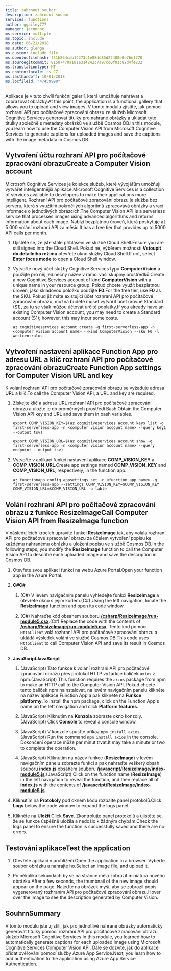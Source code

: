 ```yaml
---
title: zahrnout soubor
description: zahrnout soubor
services: functions
author: ggailey777
manager: jeconnoc
ms.service: multiple
ms.topic: include
ms.date: 06/21/2018
ms.author: glenga
ms.custom: include file
ms.openlocfilehash: f51b864cab14273c1e88dd85d22400e0e76ef770
ms.sourcegitcommit: 81587470a181e314242c7a97cd0f91c82d4fe232
ms.translationtype: HT
ms.contentlocale: cs-CZ
ms.lasthandoff: 10/01/2018
ms.locfileid: "47459990"
---
```

<span data-ttu-id="c3017-103">Aplikace je v tuto chvíli funkční galerií, která umožňuje nahrávat a zobrazovat obrázky.</span><span class="sxs-lookup"><span data-stu-id="c3017-103">At this point, the application is a functional gallery that allows you to upload and view images.</span></span> <span data-ttu-id="c3017-104">V tomto modulu zjistíte, jak pomocí rozhraní API pro počítačové zpracování obrazu ze služeb Microsoft Cognitive Services generovat titulky pro nahrané obrázky a ukládat tyto titulky společně s metadaty obrázků ve službě Cosmos DB.</span><span class="sxs-lookup"><span data-stu-id="c3017-104">In this module, you learn how to use the Computer Vision API from Microsoft Cognitive Services to generate captions for uploaded images and save the captions with the image metadata in Cosmos DB.</span></span>

## <a name="create-a-computer-vision-account"></a><span data-ttu-id="c3017-105">Vytvoření účtu rozhraní API pro počítačové zpracování obrazu</span><span class="sxs-lookup"><span data-stu-id="c3017-105">Create a Computer Vision account</span></span>

<span data-ttu-id="c3017-106">Microsoft Cognitive Services je kolekce služeb, které vývojářům umožňují vytvářet inteligentnější aplikace.</span><span class="sxs-lookup"><span data-stu-id="c3017-106">Microsoft Cognitive Services is a collection of services available to developers to make their applications more intelligent.</span></span> <span data-ttu-id="c3017-107">Rozhraní API pro počítačové zpracování obrazu je služba bez serveru, která s využitím pokročilých algoritmů zpracovává obrázky a vrací informace o jednotlivých obrázcích.</span><span class="sxs-lookup"><span data-stu-id="c3017-107">The Computer Vision API is a serverless service that processes images using advanced algorithms and returns information about each image.</span></span> <span data-ttu-id="c3017-108">Nabízí bezplatnou úroveň, která poskytuje až 5 000 volání rozhraní API za měsíc.</span><span class="sxs-lookup"><span data-stu-id="c3017-108">It has a free tier that provides up to 5000 API calls per month.</span></span>

1. <span data-ttu-id="c3017-109">Ujistěte se, že jste stále přihlášeni ve službě Cloud Shell.</span><span class="sxs-lookup"><span data-stu-id="c3017-109">Ensure you are still signed into the Cloud Shell.</span></span> <span data-ttu-id="c3017-110">Pokud ne, výběrem možnosti **Vstoupit do detailního režimu** otevřete okno služby Cloud Shell.</span><span class="sxs-lookup"><span data-stu-id="c3017-110">If not, select **Enter focus mode** to open a Cloud Shell window.</span></span> 

1. <span data-ttu-id="c3017-111">Vytvořte nový účet služby Cognitive Services typu **ComputerVision** a použijte pro něj jedinečný název v rámci vaší skupiny prostředků.</span><span class="sxs-lookup"><span data-stu-id="c3017-111">Create a new Cognitive Services account of kind **ComputerVision** with a unique name in your resource group.</span></span> <span data-ttu-id="c3017-112">Pokud chcete využít bezplatnou úroveň, jako skladovou položku použijte **F0**.</span><span class="sxs-lookup"><span data-stu-id="c3017-112">For the free tier, use **F0** as the SKU.</span></span> <span data-ttu-id="c3017-113">Pokud již máte existující účet rozhraní API pro počítačové zpracování obrazu, možná budete muset vytvořit účet úrovně Standard (S1), za tu se však můžou účtovat určité poplatky.</span><span class="sxs-lookup"><span data-stu-id="c3017-113">If you already have an existing Computer Vision account, you may need to create a Standard account (S1); however, this may incur some costs.</span></span>

    ```azurecli
    az cognitiveservices account create -g first-serverless-app -n <computer vision account name> --kind ComputerVision --sku F0 -l westcentralus
    ```


## <a name="create-function-app-settings-for-computer-vision-url-and-key"></a><span data-ttu-id="c3017-114">Vytvoření nastavení aplikace Function App pro adresu URL a klíč rozhraní API pro počítačové zpracování obrazu</span><span class="sxs-lookup"><span data-stu-id="c3017-114">Create Function App settings for Computer Vision URL and key</span></span>

<span data-ttu-id="c3017-115">K volání rozhraní API pro počítačové zpracování obrazu se vyžaduje adresa URL a klíč.</span><span class="sxs-lookup"><span data-stu-id="c3017-115">To call the Computer Vision API, a URL and key are required.</span></span>

1. <span data-ttu-id="c3017-116">Získejte klíč a adresu URL rozhraní API pro počítačové zpracování obrazu a uložte je do proměnných prostředí Bash.</span><span class="sxs-lookup"><span data-stu-id="c3017-116">Obtain the Computer Vision API key and URL and save them in bash variables.</span></span>

    ```azurecli
    export COMP_VISION_KEY=$(az cognitiveservices account keys list -g first-serverless-app -n <computer vision account name> --query key1 --output tsv)
    ```
    ```azurecli
    export COMP_VISION_URL=$(az cognitiveservices account show -g first-serverless-app -n <computer vision account name> --query endpoint --output tsv)
    ```

1. <span data-ttu-id="c3017-117">Vytvořte v aplikaci funkcí nastavení aplikace **COMP_VISION_KEY** a **COMP_VISION_URL**.</span><span class="sxs-lookup"><span data-stu-id="c3017-117">Create app settings named **COMP_VISION_KEY** and **COMP_VISION_URL**, respectively, in the function app.</span></span>

    ```azurecli
    az functionapp config appsettings set -n <function app name> -g first-serverless-app --settings COMP_VISION_KEY=$COMP_VISION_KEY COMP_VISION_URL=$COMP_VISION_URL -o table
    ```


## <a name="call-computer-vision-api-from-resizeimage-function"></a><span data-ttu-id="c3017-118">Volání rozhraní API pro počítačové zpracování obrazu z funkce ResizeImage</span><span class="sxs-lookup"><span data-stu-id="c3017-118">Call Computer Vision API from ResizeImage function</span></span>

<span data-ttu-id="c3017-119">V následujících krocích upravíte funkci **ResizeImage** tak, aby volala rozhraní API pro počítačové zpracování obrazu za účelem vytvoření popisu ke každému nahranému obrázku a uložení popisu ve službě Cosmos DB.</span><span class="sxs-lookup"><span data-stu-id="c3017-119">In the following steps, you modify the **ResizeImage** function to call the Computer Vision API to describe each uploaded image and save the description in Cosmos DB.</span></span>

1. <span data-ttu-id="c3017-120">Otevřete svou aplikaci funkcí na webu Azure Portal.</span><span class="sxs-lookup"><span data-stu-id="c3017-120">Open your function app in the Azure Portal.</span></span>

1. <span data-ttu-id="c3017-121">**C#**</span><span class="sxs-lookup"><span data-stu-id="c3017-121">**C#**</span></span>

    1. <span data-ttu-id="c3017-122">(C#) V levém navigačním panelu vyhledejte funkci **ResizeImage** a otevřete okno s jejím kódem.</span><span class="sxs-lookup"><span data-stu-id="c3017-122">(C#) Using the left navigation, locate the **ResizeImage** function and open its code window.</span></span>

    1. <span data-ttu-id="c3017-123">(C#) Nahraďte kód obsahem souboru [**/csharp/ResizeImage/run-module5.csx**](https://raw.githubusercontent.com/Azure-Samples/functions-first-serverless-web-application/master/csharp/ResizeImage/run-module5.csx).</span><span class="sxs-lookup"><span data-stu-id="c3017-123">(C#) Replace the code with the contents of [**/csharp/ResizeImage/run-module5.csx**](https://raw.githubusercontent.com/Azure-Samples/functions-first-serverless-web-application/master/csharp/ResizeImage/run-module5.csx).</span></span> <span data-ttu-id="c3017-124">Tento kód pomocí `HttpClient` volá rozhraní API pro počítačové zpracování obrazu a ukládá výsledek volání ve službě Cosmos DB.</span><span class="sxs-lookup"><span data-stu-id="c3017-124">This code uses `HttpClient` to call Computer Vision API and save its result in Cosmos DB.</span></span>

1. <span data-ttu-id="c3017-125">**JavaScript**</span><span class="sxs-lookup"><span data-stu-id="c3017-125">**JavaScript**</span></span>

    1. <span data-ttu-id="c3017-126">(JavaScript) Tato funkce k volání rozhraní API pro počítačové zpracování obrazu přes protokol HTTP vyžaduje balíček `axios` z npm.</span><span class="sxs-lookup"><span data-stu-id="c3017-126">(JavaScript) This function requires the `axios` package from npm to make an HTTP call to the Computer Vision API.</span></span> <span data-ttu-id="c3017-127">Pokud chcete tento balíček npm nainstalovat, na levém navigačním panelu klikněte na název aplikace Function App a pak klikněte na **Funkce platformy**.</span><span class="sxs-lookup"><span data-stu-id="c3017-127">To install the npm package, click on the Function App's name on the left navigation and click **Platform features**.</span></span>

    1. <span data-ttu-id="c3017-128">(JavaScript) Kliknutím na **Konzola** zobrazte okno konzoly.</span><span class="sxs-lookup"><span data-stu-id="c3017-128">(JavaScript) Click **Console** to reveal a console window.</span></span>

    1. <span data-ttu-id="c3017-129">(JavaScript) V konzole spusťte příkaz `npm install axios`.</span><span class="sxs-lookup"><span data-stu-id="c3017-129">(JavaScript) Run the command `npm install axios` in the console.</span></span> <span data-ttu-id="c3017-130">Dokončení operace může pár minut trvat.</span><span class="sxs-lookup"><span data-stu-id="c3017-130">It may take a minute or two to complete the operation.</span></span>

    1. <span data-ttu-id="c3017-131">(JavaScript) Kliknutím na název funkce (**ResizeImage**) v levém navigačním panelu zobrazte funkci a pak nahraďte veškerý obsah souboru **index.js** obsahem souboru [**/javascript/ResizeImage/index-module5.js**](https://raw.githubusercontent.com/Azure-Samples/functions-first-serverless-web-application/master/javascript/ResizeImage/index-module5.js).</span><span class="sxs-lookup"><span data-stu-id="c3017-131">(JavaScript) Click on the function name (**ResizeImage**) in the left navigation to reveal the function, and then replace all of **index.js** with the contents of [**/javascript/ResizeImage/index-module5.js**](https://raw.githubusercontent.com/Azure-Samples/functions-first-serverless-web-application/master/javascript/ResizeImage/index-module5.js).</span></span>

1. <span data-ttu-id="c3017-132">Kliknutím na **Protokoly** pod oknem kódu rozbalte panel protokolů.</span><span class="sxs-lookup"><span data-stu-id="c3017-132">Click **Logs** below the code window to expand the logs panel.</span></span>

1. <span data-ttu-id="c3017-133">Klikněte na **Uložit**.</span><span class="sxs-lookup"><span data-stu-id="c3017-133">Click **Save**.</span></span> <span data-ttu-id="c3017-134">Zkontrolujte panel protokolů a ujistěte se, že se funkce úspěšně uložila a nedošlo k žádným chybám.</span><span class="sxs-lookup"><span data-stu-id="c3017-134">Check the logs panel to ensure the function is successfully saved and there are no errors.</span></span>


## <a name="test-the-application"></a><span data-ttu-id="c3017-135">Testování aplikace</span><span class="sxs-lookup"><span data-stu-id="c3017-135">Test the application</span></span>

1. <span data-ttu-id="c3017-136">Otevřete aplikaci v prohlížeči.</span><span class="sxs-lookup"><span data-stu-id="c3017-136">Open the application in a browser.</span></span> <span data-ttu-id="c3017-137">Vyberte soubor obrázku a nahrajte ho.</span><span class="sxs-lookup"><span data-stu-id="c3017-137">Select an image file, and upload it.</span></span>

1. <span data-ttu-id="c3017-138">Po několika sekundách by se na stránce měla zobrazit miniatura nového obrázku.</span><span class="sxs-lookup"><span data-stu-id="c3017-138">After a few seconds, the thumbnail of the new image should appear on the page.</span></span> <span data-ttu-id="c3017-139">Najeďte na obrázek myší, aby se zobrazil popis vygenerovaný rozhraním API pro počítačové zpracování obrazu.</span><span class="sxs-lookup"><span data-stu-id="c3017-139">Hover over the image to see the description generated by Computer Vision.</span></span>


## <a name="summary"></a><span data-ttu-id="c3017-140">Souhrn</span><span class="sxs-lookup"><span data-stu-id="c3017-140">Summary</span></span>

<span data-ttu-id="c3017-141">V tomto modulu jste zjistili, jak pro jednotlivé nahrané obrázky automaticky generovat titulky pomocí rozhraní API pro počítačové zpracování obrazu služeb Microsoft Cognitive Services.</span><span class="sxs-lookup"><span data-stu-id="c3017-141">In this module, you learned how to automatically generate captions for each uploaded image using Microsoft Cognitive Services Computer Vision API.</span></span> <span data-ttu-id="c3017-142">Dále se dozvíte, jak do aplikace přidat ověřování pomocí služby Azure App Service.</span><span class="sxs-lookup"><span data-stu-id="c3017-142">Next, you learn how to add authentication to the application using Azure App Service Authentication.</span></span>
